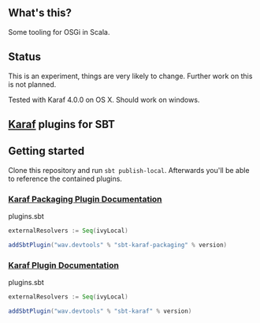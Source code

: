 ## What's this?

Some tooling for OSGi in Scala.

## Status

This is an experiment, things are very likely to change. Further work on this is not planned.

Tested with Karaf 4.0.0 on OS X. Should work on windows.

## [Karaf](https://karaf.apache.org/) plugins for SBT

## Getting started

Clone this repository and run `sbt publish-local`. Afterwards you'll be able to reference the contained plugins.

### [Karaf Packaging Plugin Documentation](KarafPackagingPlugin.md)

plugins.sbt
```scala
externalResolvers := Seq(ivyLocal)

addSbtPlugin("wav.devtools" % "sbt-karaf-packaging" % version)
```

### [Karaf Plugin Documentation](KarafPlugin.md)

plugins.sbt
```scala
externalResolvers := Seq(ivyLocal)

addSbtPlugin("wav.devtools" % "sbt-karaf" % version)
```
